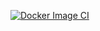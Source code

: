 [![Docker Image CI](https://github.com/ChicoState/mypantry/actions/workflows/docker-image.yml/badge.svg)](https://github.com/ChicoState/mypantry/actions/workflows/docker-image.yml)
